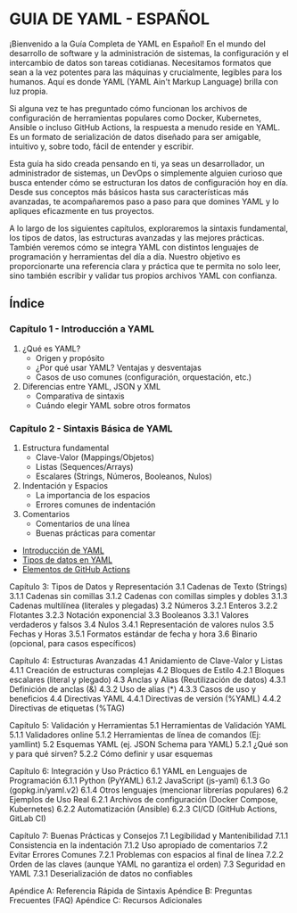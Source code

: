# GUIA DE YAML - ESPAÑOL

¡Bienvenido a la Guía Completa de YAML en Español! En el mundo del desarrollo de software y la administración de sistemas, la configuración y el intercambio de datos son tareas cotidianas. Necesitamos formatos que sean a la vez potentes para las máquinas y crucialmente, legibles para los humanos. Aquí es donde YAML (YAML Ain't Markup Language) brilla con luz propia.

Si alguna vez te has preguntado cómo funcionan los archivos de configuración de herramientas populares como Docker, Kubernetes, Ansible o incluso GitHub Actions, la respuesta a menudo reside en YAML. Es un formato de serialización de datos diseñado para ser amigable, intuitivo y, sobre todo, fácil de entender y escribir.

Esta guía ha sido creada pensando en ti, ya seas un desarrollador, un administrador de sistemas, un DevOps o simplemente alguien curioso que busca entender cómo se estructuran los datos de configuración hoy en día. Desde sus conceptos más básicos hasta sus características más avanzadas, te acompañaremos paso a paso para que domines YAML y lo apliques eficazmente en tus proyectos.

A lo largo de los siguientes capítulos, exploraremos la sintaxis fundamental, los tipos de datos, las estructuras avanzadas y las mejores prácticas. También veremos cómo se integra YAML con distintos lenguajes de programación y herramientas del día a día. Nuestro objetivo es proporcionarte una referencia clara y práctica que te permita no solo leer, sino también escribir y validar tus propios archivos YAML con confianza.

## Índice

### Capítulo 1 - Introducción a YAML

1. ¿Qué es YAML?
   - Origen y propósito
   - ¿Por qué usar YAML? Ventajas y desventajas
   - Casos de uso comunes (configuración, orquestación, etc.)
2. Diferencias entre YAML, JSON y XML
   - Comparativa de sintaxis
   - Cuándo elegir YAML sobre otros formatos

### Capítulo 2 - Sintaxis Básica de YAML

1. Estructura fundamental
   - Clave-Valor (Mappings/Objetos)
   - Listas (Sequences/Arrays)
   - Escalares (Strings, Números, Booleanos, Nulos)
2. Indentación y Espacios
   - La importancia de los espacios
   - Errores comunes de indentación
3. Comentarios
   - Comentarios de una línea
   - Buenas prácticas para comentar







- [Introducción de YAML](introduccion.md)
- [Tipos de datos en YAML](tiposdedatos.md)
- [Elementos de GitHub Actions](elementos.md)





Capítulo 3: Tipos de Datos y Representación
3.1 Cadenas de Texto (Strings)
3.1.1 Cadenas sin comillas
3.1.2 Cadenas con comillas simples y dobles
3.1.3 Cadenas multilínea (literales y plegadas)
3.2 Números
3.2.1 Enteros
3.2.2 Flotantes
3.2.3 Notación exponencial
3.3 Booleanos
3.3.1 Valores verdaderos y falsos
3.4 Nulos
3.4.1 Representación de valores nulos
3.5 Fechas y Horas
3.5.1 Formatos estándar de fecha y hora
3.6 Binario (opcional, para casos específicos)

Capítulo 4: Estructuras Avanzadas
4.1 Anidamiento de Clave-Valor y Listas
4.1.1 Creación de estructuras complejas
4.2 Bloques de Estilo
4.2.1 Bloques escalares (literal y plegado)
4.3 Anclas y Alias (Reutilización de datos)
4.3.1 Definición de anclas (&)
4.3.2 Uso de alias (*)
4.3.3 Casos de uso y beneficios
4.4 Directivas YAML
4.4.1 Directivas de versión (%YAML)
4.4.2 Directivas de etiquetas (%TAG)

Capítulo 5: Validación y Herramientas
5.1 Herramientas de Validación YAML
5.1.1 Validadores online
5.1.2 Herramientas de línea de comandos (Ej: yamllint)
5.2 Esquemas YAML (ej. JSON Schema para YAML)
5.2.1 ¿Qué son y para qué sirven?
5.2.2 Cómo definir y usar esquemas

Capítulo 6: Integración y Uso Práctico
6.1 YAML en Lenguajes de Programación
6.1.1 Python (PyYAML)
6.1.2 JavaScript (js-yaml)
6.1.3 Go (gopkg.in/yaml.v2)
6.1.4 Otros lenguajes (mencionar librerías populares)
6.2 Ejemplos de Uso Real
6.2.1 Archivos de configuración (Docker Compose, Kubernetes)
6.2.2 Automatización (Ansible)
6.2.3 CI/CD (GitHub Actions, GitLab CI)

Capítulo 7: Buenas Prácticas y Consejos
7.1 Legibilidad y Mantenibilidad
7.1.1 Consistencia en la indentación
7.1.2 Uso apropiado de comentarios
7.2 Evitar Errores Comunes
7.2.1 Problemas con espacios al final de línea
7.2.2 Orden de las claves (aunque YAML no garantiza el orden)
7.3 Seguridad en YAML
7.3.1 Deserialización de datos no confiables

Apéndice A: Referencia Rápida de Sintaxis
Apéndice B: Preguntas Frecuentes (FAQ)
Apéndice C: Recursos Adicionales
